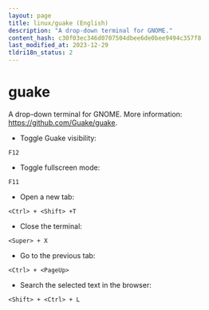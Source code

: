 ```yaml
---
layout: page
title: linux/guake (English)
description: "A drop-down terminal for GNOME."
content_hash: c30f03ec346d0707504dbee6de0bee9494c357f8
last_modified_at: 2023-12-29
tldri18n_status: 2
---
```

# guake

A drop-down terminal for GNOME.
More information: <https://github.com/Guake/guake>.

- Toggle Guake visibility:

`F12`

- Toggle fullscreen mode:

`F11`

- Open a new tab:

`<Ctrl> + <Shift> +T`

- Close the terminal:

`<Super> + X`

- Go to the previous tab:

`<Ctrl> + <PageUp>`

- Search the selected text in the browser:

`<Shift> + <Ctrl> + L`
